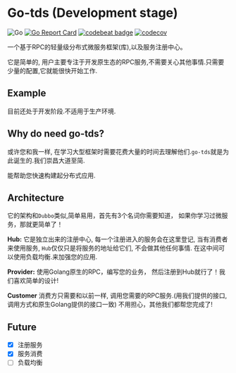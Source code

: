 # Go-tds (Development stage)

![Go](https://github.com/sdttttt/go-tds/workflows/Go/badge.svg)
[![Go Report Card](https://goreportcard.com/badge/github.com/sdttttt/go-tds)](https://goreportcard.com/report/github.com/sdttttt/go-tds)
[![codebeat badge](https://codebeat.co/badges/9040bc68-655c-4d3e-be12-661554bacecf)](https://codebeat.co/projects/github-com-sdttttt-go-tds-master)
[![codecov](https://codecov.io/gh/sdttttt/go-tds/branch/master/graph/badge.svg)](https://codecov.io/gh/sdttttt/go-tds)

一个基于RPC的轻量级分布式微服务框架(库),以及服务注册中心。

它是简单的, 用户主要专注于开发原生态的RPC服务,不需要关心其他事情.只需要少量的配置,它就能很快开始工作.

## Example

目前还处于开发阶段.不适用于生产环境.

## Why do need go-tds?

或许您和我一样, 在学习大型框架时需要花费大量的时间去理解他们.`go-tds`就是为此诞生的.我们崇昌大道至简.

能帮助您快速构建起分布式应用.

## Architecture

它的架构和`Dubbo`类似,简单易用，首先有3个名词你需要知道，
如果你学习过微服务，那就更简单了！

**Hub:** 
它是独立出来的注册中心, 每一个注册进入的服务会在这里登记, 当有消费者来使用服务,
`Hub`仅仅只是将服务的地址给它们, 不会做其他任何事情.
在这中间可以使用负载均衡.来加强您的应用.

**Provider:** 
使用Golang原生的RPC，编写您的业务，
然后注册到Hub就行了！我们喜欢简单的设计!

**Customer**
消费方只需要和以前一样, 调用您需要的RPC服务.(用我们提供的接口, 调用方式和原生Golang提供的接口一致)
不用担心，其他我们都帮您完成了!

## Future

- [x] 注册服务
- [x] 服务消费
- [ ] 负载均衡
